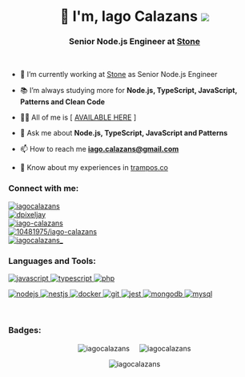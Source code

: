 <h1 align="center">👋 I'm, Iago Calazans  <img src="https://img.shields.io/badge/Made%20with-Javascript-yellow?style=for-the-badge&logo=javascript" /></h1>
<h3 align="center">Senior Node.js Engineer at <a href="https://www.stone.com.br/">Stone</a></h3>

<br>

- 🔭 I’m currently working at [Stone](https://www.stone.com.br/) as Senior Node.js Engineer

- 📚 I’m always studying more for **Node.js, TypeScript, JavaScript, Patterns and Clean Code**

- 👨‍💻 All of me is [ [AVAILABLE HERE](https://thenodejs.engineer) ]

- 💬 Ask me about **Node.js, TypeScript, JavaScript and Patterns**

- 📫 How to reach me **iago.calazans@gmail.com**

- 📄 Know about my experiences in [trampos.co](https://trampos.co/iagocalazans)

<h3 align="left">Connect with me:</h3>
<p align="left">
<a href="https://dev.to/iagocalazans" target="_blank"><img align="center" src="https://img.shields.io/badge/dev.to-seguir?style=social&logo=dev.to" alt="iagocalazans" /></a> <br />
<a href="https://twitter.com/iago_calazans" target="_blank"><img align="center" src="https://img.shields.io/badge/twitter-seguir?style=social&logo=twitter" alt="dpixeljay" /></a> <br />
<a href="https://linkedin.com/in/iago-calazans" target="_blank"><img align="center" src="https://img.shields.io/badge/linkedin-seguir?style=social&logo=linkedin" alt="iago-calazans" /></a> <br />
<a href="https://stackoverflow.com/users/10481975/iago-calazans" target="_blank"><img align="center" src="https://img.shields.io/badge/stackoverflow-seguir?style=social&logo=stackoverflow" alt="10481975/iago-calazans" /></a> <br />
<a href="https://instagram.com/iagocalazans_" target="_blank"><img align="center" src="https://img.shields.io/badge/instagram-seguir?style=social&logo=instagram" alt="iagocalazans_" /></a>
</p>

<h3 align="left">Languages and Tools:</h3>
<p align="left">   <a href="https://developer.mozilla.org/en-US/docs/Web/JavaScript" target="_blank"> <img src="https://img.shields.io/badge/javascript-~2008-yellow?style=for-the-badge&logo=JavaScript&logoColor=yellow" alt="javascript"/> </a> <a href="https://www.typescriptlang.org/" target="_blank"> <img src="https://img.shields.io/badge/typescript-%5E3.x-blue?style=for-the-badge&logo=TypeScript&logoColor=blue" alt="typescript" /> </a> <a href="https://www.php.net" target="_blank"> <img src="https://img.shields.io/badge/php-^5.x-blueviolet?style=for-the-badge&logo=php&logoColor=blueviolet" alt="php"  /> </a></p>
<p align="left"> <a href="https://nodejs.org/" target="_blank"> <img src="https://img.shields.io/badge/node-%5E12.x-green?style=for-the-badge&logo=Node.js&logoColor=green" alt="nodejs"/> </a> <a href="https://nestjs.com/" target="_blank"> <img src="https://img.shields.io/badge/nestjs-%5E7.x-critical?style=for-the-badge&logo=NestJS&logoColor=critical" alt="nestjs" /> </a> <a href="https://www.docker.com/" target="_blank"> <img src="https://img.shields.io/badge/docker-~-9cf?style=for-the-badge&logo=Docker&logoColor=9cf" alt="docker" /> </a> <a href="https://git-scm.com/" target="_blank"> <img src="https://img.shields.io/badge/git-~-important?style=for-the-badge&logo=Git&logoColor=important" alt="git" /> </a> <a href="https://jestjs.io" target="_blank"> <img src="https://img.shields.io/badge/jest-~-ff69b4?style=for-the-badge&logo=Jest&logoColor=ff69b4" alt="jest" /> </a> <a href="https://www.mongodb.com/" target="_blank"> <img src="https://img.shields.io/badge/mongodb-~-green?style=for-the-badge&logo=MongoDB&logoColor=green" alt="mongodb" /> </a> <a href="https://www.mysql.com/" target="_blank"> <img src="https://img.shields.io/badge/mysql-%5E5.x-informational?style=for-the-badge&logo=MySQL&logoColor=informational" alt="mysql" /> </a>  </p>

<br>

<h3 align="left">Badges:</h3>

<p align="center"><img align="center" src="https://github-readme-stats.vercel.app/api/top-langs?username=iagocalazans&show_icons=true&locale=en&hide=html,css" alt="iagocalazans" /> &nbsp;&nbsp;&nbsp; <img align="center" src="https://github-readme-stats.vercel.app/api?username=iagocalazans&hide=issues&count_private=true&show_icons=true" alt="iagocalazans" /></p>

<p align="center"><img align="center" src="http://github-readme-streak-stats.herokuapp.com?user=iagocalazans&theme=Javascript&hide_border=true&date_format=M%20j%5B%2C%20Y%5D&fire=DD7C37" alt="iagocalazans" /></p>
